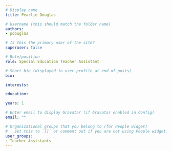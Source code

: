 ```yaml
---
# Display name
title: Pearlie Douglas

# Username (this should match the folder name)
authors:
- pdouglas

# Is this the primary user of the site?
superuser: false

# Role/position
role: Special Education Teacher Assistant

# Short bio (displayed in user profile at end of posts)
bio:

interests:

education:

years: 1

# Enter email to display Gravatar (if Gravatar enabled in Config)
email: ""

# Organizational groups that you belong to (for People widget)
#   Set this to `[]` or comment out if you are not using People widget.
user_groups:
- Teacher Assistants
---
```

